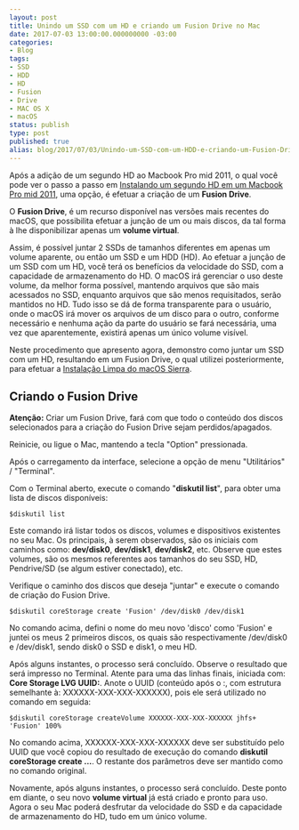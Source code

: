 ```yaml
---
layout: post
title: Unindo um SSD com um HD e criando um Fusion Drive no Mac
date: 2017-07-03 13:00:00.000000000 -03:00
categories:
- Blog
tags:
- SSD
- HDD
- HD
- Fusion
- Drive
- MAC OS X
- macOS
status: publish
type: post
published: true
alias: blog/2017/07/03/Unindo-um-SSD-com-um-HDD-e-criando-um-Fusion-Drive-no-Mac/
---
```

Após a adição de um segundo HD ao Macbook Pro mid 2011, o qual você pode ver o passo a passo em [Instalando um segundo HD em um Macbook Pro mid 2011](http://www.maiconschmitz.com.br/blog/2017/04/28/instalando-2-hd-em-macbook-pro-mid-2011.html "Instalando um segundo HD em um Macbook Pro mid 2011"), uma opção, é efetuar a criação de um **Fusion Drive**.

O **Fusion Drive**, é um recurso disponível nas versões mais recentes do macOS, que possibilita efetuar a junção de um ou mais discos, da tal forma à lhe disponibilizar apenas um **volume virtual**.

Assim, é possível juntar 2 SSDs de tamanhos diferentes em apenas um volume aparente, ou então um SSD e um HDD (HD).
Ao efetuar a junção de um SSD com um HD, você terá os benefícios da velocidade do SSD, com a capacidade de armazenamento do HD.
O macOS irá gerenciar o uso deste volume, da melhor forma possível, mantendo arquivos que são mais acessados no SSD, enquanto arquivos que são menos requisitados, serão mantidos no HD. Tudo isso se dá de forma transparente para o usuário, onde o macOS irá mover os arquivos de um disco para o outro, conforme necessário e nenhuma ação da parte do usuário se fará necessária, uma vez que aparentemente, existirá apenas um único volume visível.

Neste procedimento que apresento agora, demonstro como juntar um SSD com um HD, resultando em um Fusion Drive, o qual utilizei posteriormente, para efetuar a [Instalação Limpa do macOS Sierra](http://www.maiconschmitz.com.br/2017/06/02/instalacao-limpa-do-mac-os-sierra.html "Instalação Limpa do macOS Sierra").

## Criando o Fusion Drive

**Atenção:** Criar um Fusion Drive, fará com que todo o conteúdo dos discos selecionados para a criação do Fusion Drive sejam perdidos/apagados. 

Reinicie, ou ligue o Mac, mantendo a tecla "Option" pressionada.

Após o carregamento da interface, selecione a opção de menu "Utilitários" / "Terminal".

Com o Terminal aberto, execute o comando "**diskutil list**", para obter uma lista de discos disponíveis:

	$diskutil list

Este comando irá listar todos os discos, volumes e dispositivos existentes no seu Mac.
Os principais, à serem observados, são os iniciais com caminhos como: **dev/disk0**, **dev/disk1**, **dev/disk2**, etc.
Observe que estes volumes, são os mesmos referentes aos tamanhos do seu SSD, HD, Pendrive/SD (se algum estiver conectado), etc.

Verifique o caminho dos discos que deseja "juntar" e execute o comando de criação do Fusion Drive.

    $diskutil coreStorage create 'Fusion' /dev/disk0 /dev/disk1

No comando acima, defini o nome do meu novo 'disco' como 'Fusion' e juntei os meus 2 primeiros discos, os quais são respectivamente /dev/disk0 e /dev/disk1, sendo disk0 o SSD e disk1, o meu HD.

Após alguns instantes, o processo será concluído. 
Observe o resultado que será impresso no Terminal. 
Atente para uma das linhas finais, iniciada com: **Core Storage LVG UUID:**. 
Anote o UUID (conteúdo após o :, com estrutura semelhante à: XXXXXX-XXX-XXX-XXXXXX), pois ele será utilizado no comando em seguida:

    $diskutil coreStorage createVolume XXXXXX-XXX-XXX-XXXXXX jhfs+ 'Fusion' 100%

No comando acima, XXXXXX-XXX-XXX-XXXXXX deve ser substituído pelo UUID que você copiou do resultado de execução do comando **diskutil coreStorage create ...**. 
O restante dos parâmetros deve ser mantido como no comando original.

Novamente, após alguns instantes, o processo será concluído.
Deste ponto em diante, o seu novo **volume virtual** já está criado e pronto para uso.
Agora o seu Mac poderá desfrutar da velocidade do SSD e da capacidade de armazenamento do HD, tudo em um único volume.